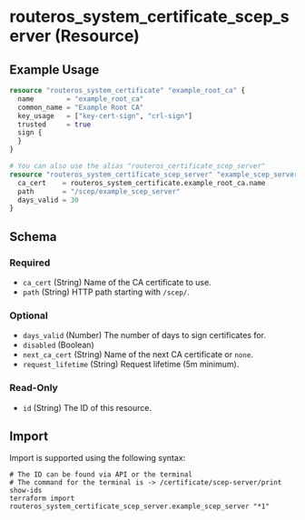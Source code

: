 # routeros_system_certificate_scep_server (Resource)


## Example Usage
```terraform
resource "routeros_system_certificate" "example_root_ca" {
  name        = "example_root_ca"
  common_name = "Example Root CA"
  key_usage   = ["key-cert-sign", "crl-sign"]
  trusted     = true
  sign {
  }
}

# You can also use the alias "routeros_certificate_scep_server"
resource "routeros_system_certificate_scep_server" "example_scep_server" {
  ca_cert    = routeros_system_certificate.example_root_ca.name
  path       = "/scep/example_scep_server"
  days_valid = 30
}
```

<!-- schema generated by tfplugindocs -->
## Schema

### Required

- `ca_cert` (String) Name of the CA certificate to use.
- `path` (String) HTTP path starting with `/scep/`.

### Optional

- `days_valid` (Number) The number of days to sign certificates for.
- `disabled` (Boolean)
- `next_ca_cert` (String) Name of the next CA certificate or `none`.
- `request_lifetime` (String) Request lifetime (5m minimum).

### Read-Only

- `id` (String) The ID of this resource.

## Import
Import is supported using the following syntax:
```shell
# The ID can be found via API or the terminal
# The command for the terminal is -> /certificate/scep-server/print show-ids
terraform import routeros_system_certificate_scep_server.example_scep_server "*1"
```
